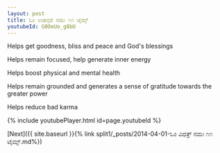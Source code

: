 ```yaml
---
layout: post
title: ಓಂ ಉಷನ್ಗವೆ ನಮಃ ೧೧ ಟೈಮ್ಸ್
youtubeId: G0OeUo_g8bU
---
```

 
 
Helps get goodness, bliss and peace and God's blessings
 
Helps remain focused, help generate inner energy 
 
Helps boost physical and mental health 
 
Helps remain grounded and generates a sense of gratitude towards the greater power 
 
Helps reduce bad karma
 
 
 
 


{% include youtubePlayer.html id=page.youtubeId %}
 
[Next]({{ site.baseurl }}{% link  split1/_posts/2014-04-01-ಓಂ ವಿಧತ್ರ್ ನಮಃ ೧೧ ಟೈಮ್ಸ್.md%})
 
